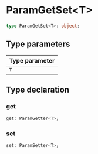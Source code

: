 # ParamGetSet\<T\>

```ts
type ParamGetSet<T>: object;
```

## Type parameters

| Type parameter |
| :------ |
| `T` |

## Type declaration

### get

```ts
get: ParamGetter<T>;
```

### set

```ts
set: ParamSetter<T>;
```

